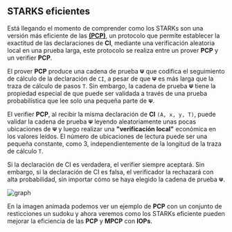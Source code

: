 ## STARKS eficientes
Está llegando el momento de comprender como los STARKs son una versión más eficiente de las [**(PCP)**](https://en.wikipedia.org/wiki/Probabilistically_checkable_proof), un protocolo que permite establecer la exactitud de las declaraciones de **CI**, mediante una verificación aleatoria local en una prueba larga, este protocolo se realiza entre un prover **PCP** y un verifier **PCP**.

El prover **PCP** produce una cadena de prueba `𝚿` que codifica el seguimiento de cálculo de la declaración de `CI`, a pesar de que `𝚿` es más larga que la traza de cálculo de pasos `T`. Sin embargo, la cadena de prueba `𝚿` tiene la propiedad especial de que puede ser validada a través de una prueba probabilística que lee solo una pequeña parte de `𝚿`.

El verifier **PCP**, al recibir la misma declaración de **CI** `(A, x, y, T)`, puede validar la cadena de prueba `𝚿` leyendo aleatoriamente unas pocas ubicaciones de `𝚿` y luego realizar una **"verificación local"** económica en los valores leídos. El número de ubicaciones de lectura puede ser una pequeña constante, como 3, independientemente de la longitud de la traza de cálculo `T`.

Si la declaración de CI es verdadera, el verifier siempre aceptará. Sin embargo, si la declaración de CI es falsa, el verificador la rechazará con alta probabilidad, sin importar cómo se haya elegido la cadena de prueba `𝚿`.

![graph](./assets/Stark_Sudoku.png)
<div align="center">
<em></em>
</div>

En la imagen animada podemos ver un ejemplo de **PCP** con un conjunto de resticciones un sudoku y ahora veremos como los STARKs eficiente pueden mejorar la eficiencia de las **PCP** y **MPCP** con **IOPs**.